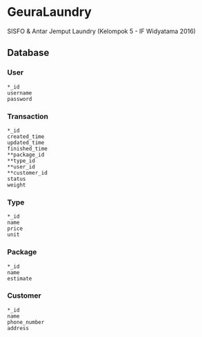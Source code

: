 # GeuraLaundry
SISFO &amp; Antar Jemput Laundry (Kelompok 5 - IF Widyatama 2016)


## Database

### User
```
*_id
username
password

```

### Transaction
```
*_id
created_time
updated_time
finished_time
**package_id
**type_id
**user_id
**customer_id
status
weight
```

### Type
```
*_id
name
price
unit
```

### Package
```
*_id
name
estimate
```

### Customer
```
*_id
name
phone_number
address
```

